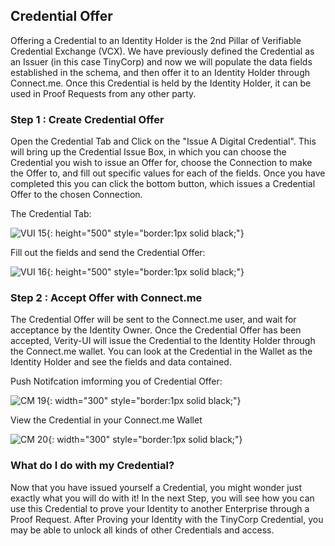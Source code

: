 ## Credential Offer

Offering a Credential to an Identity Holder is the 2nd Pillar of Verifiable Credential Exchange (VCX). We have previously defined the Credential as an Issuer (in this case TinyCorp) and now we will populate the data fields established in the schema, and then offer it to an Identity Holder through Connect.me. Once this Credential is held by the Identity Holder, it can be used in Proof Requests from any other party.

###  Step 1 : Create Credential Offer

Open the Credential Tab and Click on the "Issue A Digital Credential". This will bring up the Credential Issue Box, in which you can choose the Credential you wish to issue an Offer for, choose the Connection to make the Offer to, and fill out specific values for each of the fields. Once you have completed this you can click the bottom button, which issues a Credential Offer to the chosen Connection.

The Credential Tab: 

![VUI 15](https://static.pps.evernym.com/training/verityui-demo/VUI_015.png){: height="500" style="border:1px solid black;"}

Fill out the fields and send the Credential Offer: 

![VUI 16](https://static.pps.evernym.com/training/verityui-demo/VUI_016.png){: height="500" style="border:1px solid black;"}

###  Step 2 : Accept Offer with Connect.me

The Credential Offer will be sent to the Connect.me user, and wait for acceptance by the Identity Owner. Once the Credential Offer has been accepted, Verity-UI will issue the Credential to the Identity Holder through the Connect.me wallet. You can look at the Credential in the Wallet as the Identity Holder and see the fields and data contained.

Push Notifcation imforming you of Credential Offer:

![CM 19](https://static.pps.evernym.com/training/verityui-demo/CM_019.png){: width="300" style="border:1px solid black;"}

View the Credential in your Connect.me Wallet

![CM 20](https://static.pps.evernym.com/training/verityui-demo/CM_020.png){: width="300" style="border:1px solid black;"}

### What do I do with my Credential?

Now that you have issued yourself a Credential, you might wonder just exactly what you will do with it! In the next Step, you will see how you can use this Credential to prove your Identity to another Enterprise through a Proof Request. After Proving your Identity with the TinyCorp Credential, you may be able to unlock all kinds of other Credentials and access.
